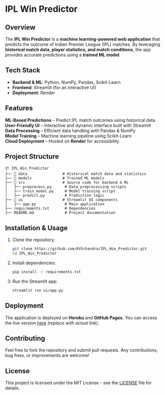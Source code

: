 # IPL Win Predictor

## Overview
The **IPL Win Predictor** is a **machine learning-powered web application** that predicts the outcome of Indian Premier League (IPL) matches. By leveraging **historical match data, player statistics, and match conditions**, the app provides accurate predictions using a **trained ML model**.

## Tech Stack
- **Backend & ML**: Python, NumPy, Pandas, Scikit-Learn
- **Frontend**: Streamlit (for an interactive UI)
- **Deployment**: Render

## Features
**ML-Based Predictions** – Predict IPL match outcomes using historical data  
**User-Friendly UI** – Interactive and dynamic interface built with Streamlit  
**Data Processing** – Efficient data handling with Pandas & NumPy  
**Model Training** – Machine learning pipeline using Scikit-Learn  
**Cloud Deployment** – Hosted on **Render** for accessibility  

## Project Structure
```
📦 IPL_Win_Predictor
├── 📂 data                # Historical match data and statistics
├── 📂 models              # Trained ML models
├── 📂 src                 # Source code for backend & ML
│   ├── preprocess.py      # Data preprocessing scripts
│   ├── train_model.py     # Model training script
│   ├── predict.py         # Prediction logic
├── 📂 ui                  # Streamlit UI components
│   ├── app.py             # Main application
├── requirements.txt       # Dependencies
├── README.md              # Project documentation
```

## Installation & Usage
1. Clone the repository:
   ```sh
   git clone https://github.com/KVSchandra/IPL_Win_Predictor.git
   cd IPL_Win_Predictor
   ```
2. Install dependencies:
   ```sh
   pip install -r requirements.txt
   ```
3. Run the Streamlit app:
   ```sh
   streamlit run ui/app.py
   ```

## Deployment
The application is deployed on **Heroku** and **GitHub Pages**. You can access the live version [here](#) *(replace with actual link)*.

## Contributing
Feel free to fork the repository and submit pull requests. Any contributions, bug fixes, or improvements are welcome!

## License
This project is licensed under the MIT License - see the [LICENSE](LICENSE) file for details.
